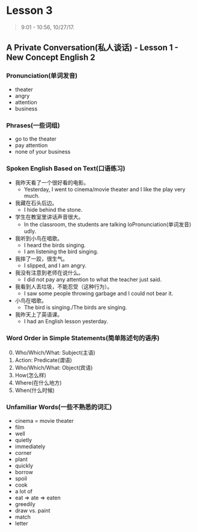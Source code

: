# Lesson 3

<!-- > 8:30, 10/27/17. -->

> 9:01 - 10:56, 10/27/17.

## A Private Conversation(私人谈话) - Lesson 1 - New Concept English 2

### Pronunciation(单词发音)

- theater
- angry
- attention
- business

### Phrases(一些词组)

- go to the theater
- pay attention
- none of your business

### Spoken English Based on Text(口语练习)

- 我昨天看了一个很好看的电影。
  - Yesterday, I went to cinema/movie theater and I like the play very much.
- 我藏在石头后边。
  - I hide behind the stone.
- 学生在教室里讲话声音很大。
  - In the classroom, the students are talking loPronunciation(单词发音)
udly.
- 我听到小鸟在唱歌。
  - I heard the birds singing.
  - I am listening the bird singing.
- 我摔了一跤，很生气。
  - I slipped, and I am angry.
- 我没有注意到老师在说什么。
  - I did not pay any attention to what the teacher just said.
- 我看到人丢垃圾，不能忍受（这种行为）。
  - I saw some people throwing garbage and I could not bear it.
- 小鸟在唱歌。
  - The bird is singing./The birds are singing.
- 我昨天上了英语课。
  - I had an English lesson yesterday.

### Word Order in Simple Statements(简单陈述句的语序)

0. Who/Which/What: Subject(主语)
0. Action: Predicate(谓语)
0. Who/Which/What: Object(宾语)
0. How(怎么样)
0. Where(在什么地方)
0. When(什么时候)

### Unfamiliar Words(一些不熟悉的词汇)

- cinema = movie theater
- film
- well
- quietly
- immediately
- corner
- plant
- quickly
- borrow
- spoil
- cook
- a lot of
- eat => ate => eaten
- greedily
- draw vs. paint
- match
- letter

